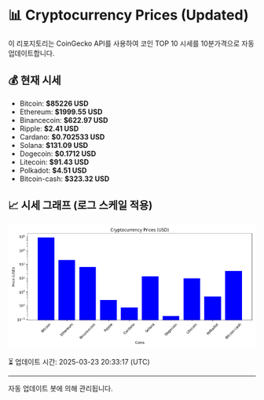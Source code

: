 
# 📊 Cryptocurrency Prices (Updated)

이 리포지토리는 CoinGecko API를 사용하여 코인 TOP 10 시세를 10분가격으로 자동 업데이트합니다.

## 💰 현재 시세
- Bitcoin: **$85226 USD**
- Ethereum: **$1999.55 USD**
- Binancecoin: **$622.97 USD**
- Ripple: **$2.41 USD**
- Cardano: **$0.702533 USD**
- Solana: **$131.09 USD**
- Dogecoin: **$0.1712 USD**
- Litecoin: **$91.43 USD**
- Polkadot: **$4.51 USD**
- Bitcoin-cash: **$323.32 USD**

## 📈 시세 그래프 (로그 스케일 적용)
![Crypto Prices](crypto_prices.png)

⏳ 업데이트 시간: 2025-03-23 20:33:17 (UTC)

---
자동 업데이트 봇에 의해 관리됩니다.
